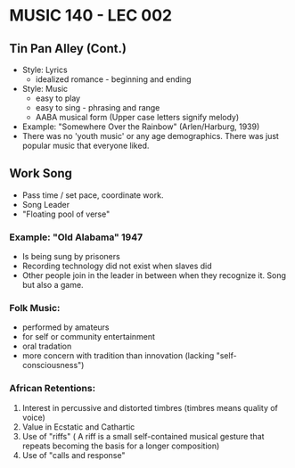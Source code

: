# MUSIC 140 - LEC 002

## Tin Pan Alley (Cont.)
- Style: Lyrics
  - idealized romance - beginning and ending
- Style: Music
  - easy to play
  - easy to sing - phrasing and range
  - AABA musical form (Upper case letters signify melody)
- Example: "Somewhere Over the Rainbow" (Arlen/Harburg, 1939)
- There was no 'youth music' or any age demographics. There was just popular music that everyone liked.

## Work Song
- Pass time / set pace, coordinate work.
- Song Leader
- "Floating pool of verse"

### Example: "Old Alabama" 1947
- Is being sung by prisoners
- Recording technology did not exist when slaves did
- Other people join in the leader in between when they recognize it. Song but also a game.

### Folk Music:
- performed by amateurs
- for self or community entertainment
- oral tradation
- more concern with tradition than innovation (lacking "self-consciousness")

### African Retentions:

 1. Interest in percussive and distorted timbres (timbres means quality of voice)
 2. Value in Ecstatic and Cathartic
 3. Use of "riffs" ( A riff is a small self-contained musical gesture that repeats becoming the basis for a longer composition)
 4. Use of "calls and response"
<!--stackedit_data:
eyJoaXN0b3J5IjpbODY0NzAyNjQsNTI1MjQ5MDk2LDE2MDgwNz
gxMjYsMzQ0NjQ4OTMsLTEzNjgwNjg0NDcsLTEzNjgwNjg0NDcs
LTEyMTU2Mjg0OSwtMzQ2MjcxMTExLDM2NjA4MzI5NiwyNzk1NT
U1MzQsNTAzNjg5NDY5XX0=
-->